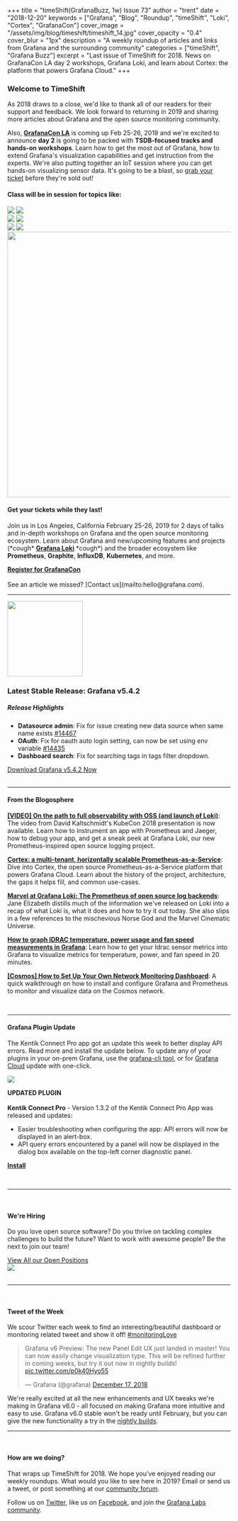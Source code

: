 +++
title = "timeShift(GrafanaBuzz, 1w) Issue 73"
author = "trent"
date = "2018-12-20"
keywords = ["Grafana", "Blog", "Roundup", "timeShift", "Loki", "Cortex", "GrafanaCon"]
cover_image = "/assets/img/blog/timeshift/timeshift_14.jpg"
cover_opacity = "0.4"
cover_blur = "1px"
description = "A weekly roundup of articles and links from Grafana and the surrounding community"
categories = ["timeShift", "Grafana Buzz"]
excerpt = "Last issue of TimeShift for 2018. News on GrafanaCon LA day 2 workshops, Grafana Loki, and learn about Cortex: the platform that powers Grafana Cloud."
+++

### Welcome to TimeShift
As 2018 draws to a close, we'd like to thank all of our readers for their support and feedback. We look forward to returning in 2019 and sharing more articles about Grafana and the open source monitoring community.

Also, **[GrafanaCon LA](http://grafanacon.org)** is coming up Feb 25-26, 2019 and we're excited to announce **day 2** is going to be packed with **TSDB-focused tracks and hands-on workshops**. Learn how to get the most out of Grafana, how to extend Grafana's visualization capabilities and get instruction from the experts. We're also putting together an IoT session where you can get hands-on visualizing sensor data. It's going to be a blast, so [grab your ticket](http://www.grafanacon.org/) before they're sold out!

<div class="row row--internal-gutters">
	<div class="col col--sm-12">
		<h4>Class will be in session for topics like:</h4>
	</div>
	<div class="col col--sm-4">
		<img class="topics" src="/assets/img/blog/timeshift/grafana_logo.svg" />
		<img class="topics" src="/assets/img/blog/timeshift/influxdb_logo.svg" />
	</div>
	<div class="col col--sm-4">
		<img class="topics" src="/assets/img/blog/timeshift/prometheus_logo_small.svg" />
		<img class="topics" src="/assets/img/blog/timeshift/graphite_logo.svg" />
	</div>
	<div class="col col--sm-4">
		<img class="topics" src="/assets/img/blog/timeshift/kubernetes_logo.svg" />
		<img class="topics" src="/assets/img/blog/timeshift/elasticsearch_logo.svg" />
	</div>
</div>
<div class="row row--internal-gutters">
	<div class="col col--sm-8">
		<a href="https://www.grafanacon.org/" target="_blank"><img src="/assets/img/blog/timeshift/grafanacon_ga_tickets_tweet.jpg" width="600" /></a>
	</div>
	<div class="col col--sm-4">
		<h4>Get your tickets while they last!</h4>
		<p>Join us in Los Angeles, California February 25-26, 2019 for 2 days of talks and in-depth workshops on Grafana and the open source monitoring ecosystem. Learn about Grafana and new/upcoming features and projects (*cough* <strong><a href="http://grafana.com/loki" target="_blank">Grafana Loki</a></strong> *cough*) and the broader ecosystem like <strong>Prometheus</strong>, <strong>Graphite</strong>, <strong>InfluxDB</strong>, <strong>Kubernetes</strong>, and more.</p>
		<a class="btn btn--outline" href="http://www.grafanacon.org/" target="_blank"><strong>Register for GrafanaCon</strong></a>
	</div>
</div>

<br />
See an article we missed? [Contact us](mailto:hello@grafana.com).

<br />
<hr />

<div class="row row--no-gutters">
	<div class="col col--sm-3">
		<img src="/assets/img/blog/timeshift/grafana_release_icon.png" width="170" />
	</div>
	<div class="col col--sm-9">
		<h3>Latest Stable Release: Grafana v5.4.2</h3>
		<h5>Release Highlights</h5>
		<ul>
			<li><strong>Datasource admin</strong>: Fix for issue creating new data source when same name exists <a href="https://github.com/grafana/grafana/issues/14467" rel="nofollow noopener">#14467</a></li>
			<li><strong>OAuth</strong>: Fix for oauth auto login setting, can now be set using env variable <a href="https://github.com/grafana/grafana/issues/14435" rel="nofollow noopener">#14435</a></li>
			<li><strong>Dashboard search</strong>: Fix for searching tags in tags filter dropdown.</li>
		</ul>
		<a href="https://grafana.com/grafana/download?utm_source=blog&utm_campaign=timeshift_73" target="_blank" class="btn btn--primary">Download Grafana v5.4.2 Now</a>
	</div>
</div>

<br />
<hr />

#### From the Blogosphere
[**[VIDEO] On the path to full observability with OSS (and launch of Loki)**](https://www.youtube.com/watch?v=U7C5SpRtK74): The video from David Kaltschmidt's KubeCon 2018 presentation is now available. Learn how to instrument an app with Prometheus and Jaeger, how to debug your app, and get a sneak peek at Grafana Loki, our new Prometheus-inspired open source logging project.

[**Cortex: a multi-tenant, horizontally scalable Prometheus-as-a-Service**](https://www.cncf.io/blog/2018/12/18/cortex-a-multi-tenant-horizontally-scalable-prometheus-as-a-service/): Dive into Cortex, the open source Prometheus-as-a-Service platform that powers Grafana Cloud. Learn about the history of the project, architecture, the gaps it helps fill, and common use-cases.

[**Marvel at Grafana Loki: The Prometheus of open source log backends**](https://jaxenter.com/grafana-loki-log-aggregation-streams-153520.html): Jane Elizabeth distills much of the information we've released on Loki into a recap of what Loki is, what it does and how to try it out today. She also slips in a few references to the mischevious Norse God and the Marvel Cinematic Universe.

[**How to graph IDRAC temperature, power usage and fan speed measurements in Grafana**](https://www.lahilabs.com/2018/12/15/how-to-graph-idrac-temperature-power-usage-and-fan-speed-measurements-in-grafana/): Learn how to get your Idrac sensor metrics into Grafana to visualize metrics for temperature, power, and fan speed in 20 minutes.

[**[Cosmos] How to Set Up Your Own Network Monitoring Dashboard**](https://medium.com/cypher-core/cosmos-how-to-set-up-your-own-network-monitoring-dashboard-fe49c63a8271): A quick walkthrough on how to install and configure Grafana and Prometheus to monitor and visualize data on the Cosmos network.

<br />
<hr />

#### Grafana Plugin Update
The Kentik Connect Pro app got an update this week to better display API errors. Read more and install the update below. To update any of your plugins in your on-prem Grafana, use the <a href="http://docs.grafana.org/administration/cli/#grafana-cli?utm_source=blog&utm_campaign=timeshift_73" target="_blank">grafana-cli tool</a>, or for <a href="https://grafana.com/cloud/grafana?utm_source=blog&utm_campaign=timeshift_73" target="_blank">Grafana Cloud</a> update with one-click.
<br />
<div class="blog-plugin">
	<div class="row row--md-gutters">
		<div class="col col--sm-2 blog-plugin-grid__item">
			<img style="border-radius: 4px;" src="https://grafana.com/api/plugins/kentik-app/versions/1.3.2/logos/large" />
		</div>
		<div class="col col--sm-10 blog-plugin-grid__item">
			<p>
				<div class="updated-plugin-tag"><strong>UPDATED PLUGIN</strong></div><br/>
				<strong>Kentik Connect Pro</strong> - Version 1.3.2 of the Kentik Connect Pro App was released and updates:
				<ul>
					<li>Easier troubleshooting when configuring the app: API errors will now be displayed in an alert-box.</li>
					<li>API query errors encountered by a panel will now be displayed in the dialog box available on the top-left corner diagnostic panel.</li>
				</ul>
			</p>
			<p>
				<a class="btn btn-outline btn-small" href="https://grafana.com/plugins/kentik-app?utm_source=blog&utm_campaign=timeshift_73" target="_blank"><strong>Install</strong></a>
			</p>
		</div>
	</div>
</div>
 
<br />
<hr />
<br />

<div class="row row--internal-gutters">
	<div class="col col--sm-4">
		<h4>We're Hiring</h4>
	<p>Do you love open source software? Do you thrive on tackling complex challenges to build the future? Want to work with awesome people? Be the next to join our team!</p>
	<a class="btn btn-outline" href="https://grafana.com/about/hiring?utm_source=blog&utm_campaign=timeshift_73" target="_blank">View All our Open Positions</a>
	</div>
	<div class="col col--sm-8">
		<a href="https://grafana.com/about/hiring?utm_source=blog&utm_campaign=timeshift_73" target="_blank">
			<img src="/assets/img/blog/timeshift/careers_section.jpg" />
		</a>
	</div>
</div>

<br />
<hr />
<br />

<div>
	<div class="row row--no-gutters">
		<div class="col col--sm-12">
			<h4>Tweet of the Week</h4>
			We scour Twitter each week to find an interesting/beautiful dashboard or monitoring related tweet and show it off! <a href="https://twitter.com/hashtag/monitoringlove?src=hash" target="_blank">#monitoringLove</a>
			<blockquote class="twitter-tweet" data-lang="en"><p lang="en" dir="ltr">Grafana v6 Preview: The new Panel Edit UX just landed in master! You can now easily change visualization type. This will be refined further in coming weeks, but try it out now in nightly builds! <a href="https://t.co/p0k40Hyo55">pic.twitter.com/p0k40Hyo55</a></p>&mdash; Grafana (@grafana) <a href="https://twitter.com/grafana/status/1074753267790479361?ref_src=twsrc%5Etfw">December 17, 2018</a></blockquote>
			<script async src="https://platform.twitter.com/widgets.js" charset="utf-8"></script>
			<p>We're really excited at all the new enhancements and UX tweaks we're making in Grafana v6.0 - all focused on making Grafana more intuitive and easy to use. Grafana v6.0 stable won't be ready until February, but you can give the new functionality a try in the <a href="https://grafana.com/grafana/download?utm_source=blog&utm_campaign=timeshift_73" target="_blank">nightly builds</a>.</p>
		</div>
	</div>
</div>

<hr />
<br />

#### How are we doing?
That wraps up TimeShift for 2018. We hope you've enjoyed reading our weekly roundups. What would you like to see here in 2019? Email or send us a tweet, or post something at our [community forum](http://community.grafana.com?utm_source=blog&utm_campaign=timeshift_73).

Follow us on [Twitter](http://twitter.com/grafana), like us on [Facebook](http://facebook.com/grafana), and join the [Grafana Labs community](http://grafana.com/signup?utm_source=blog&utm_campaign=timeshift_73).
